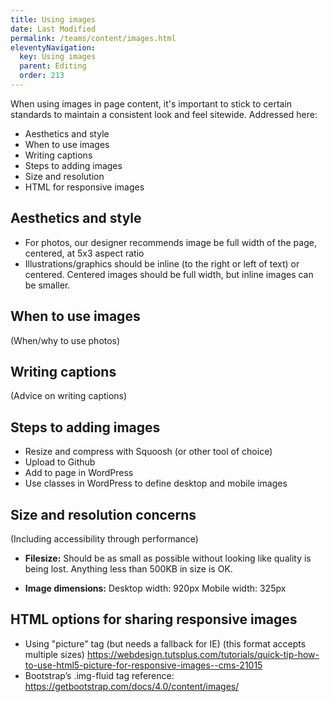 ```yaml
---
title: Using images
date: Last Modified 
permalink: /teams/content/images.html
eleventyNavigation:
  key: Using images
  parent: Editing
  order: 213
---
```


When using images in page content, it's important to stick to certain standards to maintain a consistent look and feel sitewide. Addressed here:

* Aesthetics and style
* When to use images
* Writing captions
* Steps to adding images
* Size and resolution
* HTML for responsive images

## Aesthetics and style

* For photos, our designer recommends image be full width of the page, centered, at 5x3 aspect ratio
* Illustrations/graphics should be inline (to the right or left of text) or centered. Centered images should be full width, but inline images can be smaller.

## When to use images

(When/why to use photos)

## Writing captions

(Advice on writing captions)

## Steps to adding images

* Resize and compress with Squoosh (or other tool of choice)
* Upload to Github
* Add to page in WordPress
* Use classes in WordPress to define desktop and mobile images

## Size and resolution concerns 

(Including accessibility through performance)

* **Filesize:** 
Should be as small as possible without looking like quality is being lost. Anything less than 500KB in size is OK. 

* **Image dimensions:**
Desktop width: 920px
Mobile width: 325px

## HTML options for sharing responsive images

* Using "picture" tag (but needs a fallback for IE) (this format accepts multiple sizes) https://webdesign.tutsplus.com/tutorials/quick-tip-how-to-use-html5-picture-for-responsive-images--cms-21015
* Bootstrap’s .img-fluid tag reference: https://getbootstrap.com/docs/4.0/content/images/

